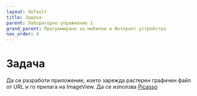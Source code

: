 ```yaml
---
layout: default
title: Задача
parent: Лабораторно упражнение 1
grand_parent: Програмиране за мобилни и Интернет устройства
nav_order: 4
---
```


# Задача

&#x20;Да се разработи приложение, което зарежда растерен графичен файл от URL и го прилага на ImageView. Да се използва [Picasso](https://square.github.io/picasso/)
